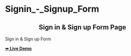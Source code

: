 # Signin_-_Signup_Form



<h2 align="center">Sign in & Sign up Form Page</h2>

   Sign in & Sign up Form

  <a href="https://sadhikaligit.github.io/Signin_-_Signup_Form/"><strong>➥ Live Demo</strong></a>
